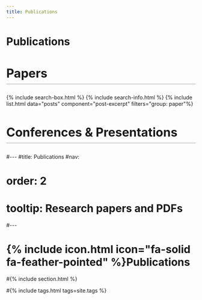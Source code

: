 ```yaml
---
title: Publications
---
```


# Publications

<div style="margin-top: 3rem;">
  <h2 style="font-size: 2rem; border-bottom: 2px solid #ccc; padding-bottom: 0.5rem;">Papers</h2>
  <p>
    <!-- Add your paper titles, links, or summaries here -->
{% include search-box.html %}
{% include search-info.html %}
{% include list.html data="posts" component="post-excerpt" filters="group: paper"%}
    
  </p>
</div>

<div style="margin-top: 3rem;">
  <h2 style="font-size: 2rem; border-bottom: 2px solid #ccc; padding-bottom: 0.5rem;">Conferences & Presentations</h2>
  <p>
    <!-- Add your conference presentations, posters, or abstracts here -->
    
  </p>
</div>







#---
#title: Publications
#nav:
#  order: 2
#  tooltip: Research papers and PDFs
#---

# {% include icon.html icon="fa-solid fa-feather-pointed" %}Publications


#{% include section.html %}

#{% include tags.html tags=site.tags %}
